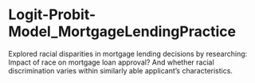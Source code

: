 # Logit-Probit-Model_MortgageLendingPractice
 Explored racial disparities in mortgage lending decisions by researching: Impact of race on mortgage loan approval? And whether racial discrimination varies within similarly able applicant’s characteristics. 
